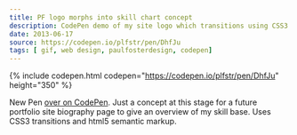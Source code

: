 ```yaml
---
title: PF logo morphs into skill chart concept
description: CodePen demo of my site logo which transitions using CSS3 into a representative chart of my web design skills.
date: 2013-06-17
source: https://codepen.io/plfstr/pen/DhfJu
tags: [ gif, web design, paulfosterdesign, codepen]
---
```

{% include codepen.html codepen="https://codepen.io/plfstr/pen/DhfJu" height="350" %}

New Pen [over on CodePen](https://codepen.io/plfstr/pen/DhfJu). Just a concept at this stage for a future portfolio site biography page to give an overview of my skill base. Uses CSS3 transitions and html5 semantic markup.